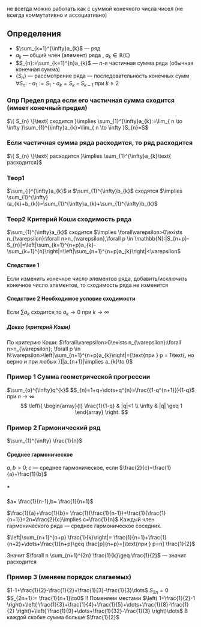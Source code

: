 не всегда можно работать как с суммой конечного числа чисел (не всегда коммутативно и ассоциативно)

## Определения
- $\sum_{k=1}^{\infty}a_{k}$  — ряд
- $a_{k}$ — общий член (элемент) ряда , $a_{k}\in \mathbb{R}(\mathbb{C})$
- $S_{n}:=\sum_{k=1}^{n}a_{k}$ — $n$-я частичная сумма ряда (обычная конечная сумма)
- $\{ S_{n} \}$ — рассмотрение ряда — последовательность конечных сумм 
  $\forall S_{n}$:
	  - $a_{1}:=S_{1}$
	  - $a_{k}=S_{k}-S_{k-1}$ при $k\geq 2$

### Опр Предел ряда если его частичная сумма сходится (имеет конечный предел)

$\{ S_{n} \}\text{ сходится }\implies \sum_{1}^{\infty}a_{k}:=\lim_{ n \to \infty }\sum_{1}^{\infty}a_{k}=\lim_{ n \to \infty }S_{n}=S$

### Если частичная сумма ряда расходится, то ряд расходится
$\{ S_{n} \}\text{ расходится }\implies \sum_{1}^{\infty}a_{k}\text{ расходится}$

### Теор1

$\sum_{i}^{\infty}a_{k}$ и $\sum_{1}^{\infty}b_{k}$ сходятся $\implies \sum_{1}^{\infty}(a_{k}+b_{k})=\sum_{1}^{\infty}a_{k}+\sum_{1}^{\infty}b_{k}$

### Теор2 Критерий Коши сходимость ряда
$\sum_{1}^{\infty}a_{k}$ сходится
$\implies \forall\varepsilon>0\exists n_{\varepsilon}:\forall n>n_{\varepsilon},\forall p \in \mathbb{N}:|S_{n+p}-S_{n}|=\left|\sum_{k=1}^{n+p}a_{k}-\sum_{k=1}^{n}\right|=\left|\sum_{n+1}^{n+p}a_{k}\right|<\varepsilon$
#### Следствие 1

Если изменить конечное число элементов ряда, добавить/исключить конечное число элементов, то сходимость ряда не изменится

#### Следствие 2 Необходимое условие сходимости 

Если $\sum a_{k}$ сходится,то $a_{k}\to0$ при $k\to \infty$

##### Докво (критерий Коши)

По критерию  Коши:
$\forall\varepsilon>0\exists n_{\varepsilon}:\forall n>n_{\varepsilon}; \forall p \in N:\varepsilon>\left|\sum_{n+1}^{n+p}a_{k}\right|=[\text{при } p = 1\text{, но верно и при любых }]|a_{n+1}|\implies a_{k}\to 0$
### Пример 1 Сумма геометрической прогрессии

$\sum_{o}^{\infty}q^{k}$
$S_{n}=1+q+\dots+q^{n}=\frac{{1-q^{n+1}}}{1-q}$ при $n\to \infty$
$$
\left\{
\begin{array}{l}
\frac{1}{1-q} & |q|<1 \\
\infty & |q| \geq 1
\end{array}
\right.
$$
### Пример 2 Гармонический ряд

$\sum_{1}^{\infty} \frac{1}{n}$

#### Среднее гармоническое

$a,b>0; c$ — среднее гармоническое, если
$\frac{2}{c}=\frac{1}{a}+\frac{1}{b}$


#### \*
$a= \frac{1}{n-1},b= \frac{1}{n+1}$

$\frac{1}{a}+\frac{1}{b}= \frac{1}{\frac{1}{n-1}}+\frac{1}{\frac{1}{n+1}}=2n=\frac{2}{c}\implies c=\frac{1}{n}$
Каждый член гармонического ряда — среднее гармоническое соседних.

$\left|\sum_{n+1}^{n+p} \frac{1}{k}\right|= \frac{1}{n+1}+\frac{1}{n+2}+\dots+\frac{1}{n+p}\geq \frac{p}{n+p}=[\text{при } p=n] \frac{1}{2}$

Значит
$\forall n \sum_{n+1}^{2n} \frac{1}{k}\geq \frac{1}{2}$ — значит расходится

### Пример 3 (меняем порядок слагаемых)

$1-1+\frac{1}{2}-\frac{1}{2}+\frac{1}{3}-\frac{1}{3}\dots$
$S_{2n}=0$
$S_{2n+1}:= \frac{1}{n+1}\to0$
!!
Поменяем местами
$\left( 1+\frac{1}{2}-1 \right)+\left( \frac{1}{3}+\frac{1}{4}+\frac{1}{5}+\dots+\frac{1}{8}-\frac{1}{2} \right)+\left( \frac{1}{9}+\dots+\frac{1}{32}-\frac{1}{3} \right)\dots$
В каждой скобке сумма больше $\frac{1}{2}$